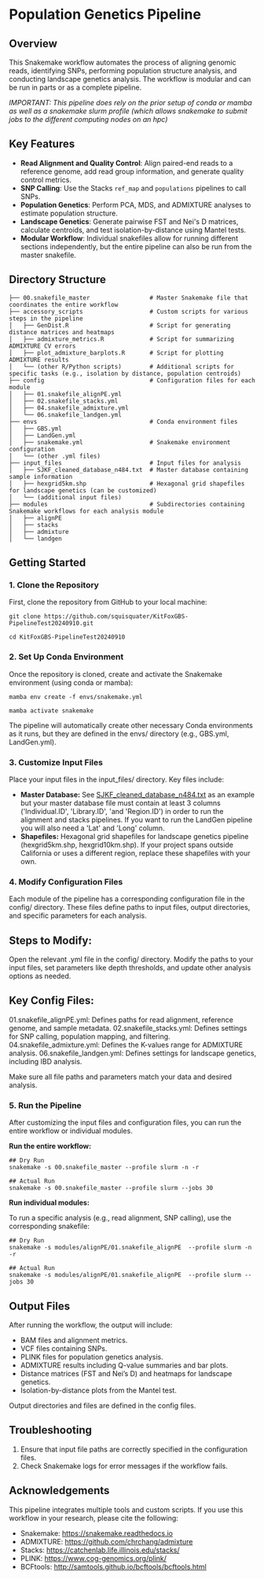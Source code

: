 # Population Genetics Pipeline

## Overview

This Snakemake workflow automates the process of aligning genomic reads, identifying SNPs, performing population structure analysis, and conducting landscape genetics analysis. The workflow is modular and can be run in parts or as a complete pipeline.

*IMPORTANT: This pipeline does rely on the prior setup of conda or mamba as well as a snakemake slurm profile (which allows snakemake to submit jobs to the different computing nodes on an hpc)*

## Key Features

- **Read Alignment and Quality Control**: Align paired-end reads to a reference genome, add read group information, and generate quality control metrics.
- **SNP Calling**: Use the Stacks `ref_map` and `populations` pipelines to call SNPs.
- **Population Genetics**: Perform PCA, MDS, and ADMIXTURE analyses to estimate population structure.
- **Landscape Genetics**: Generate pairwise FST and Nei's D matrices, calculate centroids, and test isolation-by-distance using Mantel tests.
- **Modular Workflow**: Individual snakefiles allow for running different sections independently, but the entire pipeline can also be run from the master snakefile.

## Directory Structure

```plaintext
├── 00.snakefile_master                 # Master Snakemake file that coordinates the entire workflow
├── accessory_scripts                   # Custom scripts for various steps in the pipeline
│   ├── GenDist.R                       # Script for generating distance matrices and heatmaps
│   ├── admixture_metrics.R             # Script for summarizing ADMIXTURE CV errors
│   ├── plot_admixture_barplots.R       # Script for plotting ADMIXTURE results
│   └── (other R/Python scripts)        # Additional scripts for specific tasks (e.g., isolation by distance, population centroids)
├── config                              # Configuration files for each module
│   ├── 01.snakefile_alignPE.yml
│   ├── 02.snakefile_stacks.yml
│   ├── 04.snakefile_admixture.yml
│   └── 06.snakefile_landgen.yml
├── envs                                # Conda environment files
│   ├── GBS.yml
│   ├── LandGen.yml
│   ├── snakemake.yml                   # Snakemake environment configuration
│   └── (other .yml files)
├── input_files                         # Input files for analysis
│   ├── SJKF_cleaned_database_n484.txt  # Master database containing sample information
│   ├── hexgrid5km.shp                  # Hexagonal grid shapefiles for landscape genetics (can be customized)
│   └── (additional input files)
├── modules                             # Subdirectories containing Snakemake workflows for each analysis module
│   ├── alignPE
│   ├── stacks
│   ├── admixture
│   └── landgen
```
## Getting Started

### 1. Clone the Repository

First, clone the repository from GitHub to your local machine:
```
git clone https://github.com/squisquater/KitFoxGBS-PipelineTest20240910.git

cd KitFoxGBS-PipelineTest20240910
```

### 2. Set Up Conda Environment

Once the repository is cloned, create and activate the Snakemake environment (using conda or mamba):
```
mamba env create -f envs/snakemake.yml

mamba activate snakemake
```
The pipeline will automatically create other necessary Conda environments as it runs, but they are defined in the envs/ directory (e.g., GBS.yml, LandGen.yml).

### 3. Customize Input Files

Place your input files in the input_files/ directory. Key files include:

- **Master Database:** See [SJKF_cleaned_database_n484.txt]() as an example but your master database file must contain at least 3 columns ('Individual.ID', 'Library.ID', 'and 'Region.ID') in order to run the alignment and stacks pipelines. If you want to run the LandGen pipeline you will also need a 'Lat' and 'Long' column. 
- **Shapefiles:** Hexagonal grid shapefiles for landscape genetics pipeline (hexgrid5km.shp, hexgrid10km.shp). If your project spans outside California or uses a different region, replace these shapefiles with your own.

### 4. Modify Configuration Files

Each module of the pipeline has a corresponding configuration file in the config/ directory. These files define paths to input files, output directories, and specific parameters for each analysis.

## Steps to Modify:

Open the relevant .yml file in the config/ directory.
Modify the paths to your input files, set parameters like depth thresholds, and update other analysis options as needed.

## Key Config Files:

01.snakefile_alignPE.yml: Defines paths for read alignment, reference genome, and sample metadata.
02.snakefile_stacks.yml: Defines settings for SNP calling, population mapping, and filtering.
04.snakefile_admixture.yml: Defines the K-values range for ADMIXTURE analysis.
06.snakefile_landgen.yml: Defines settings for landscape genetics, including IBD analysis.


Make sure all file paths and parameters match your data and desired analysis.

### 5. Run the Pipeline

After customizing the input files and configuration files, you can run the entire workflow or individual modules.

**Run the entire workflow:**

```
## Dry Run
snakemake -s 00.snakefile_master --profile slurm -n -r 

## Actual Run
snakemake -s 00.snakefile_master --profile slurm --jobs 30
```

**Run individual modules:**

To run a specific analysis (e.g., read alignment, SNP calling), use the corresponding snakefile:

```
## Dry Run
snakemake -s modules/alignPE/01.snakefile_alignPE  --profile slurm -n -r

## Actual Run
snakemake -s modules/alignPE/01.snakefile_alignPE  --profile slurm --jobs 30
```
## Output Files

After running the workflow, the output will include:

- BAM files and alignment metrics.
- VCF files containing SNPs.
- PLINK files for population genetics analysis.
- ADMIXTURE results including Q-value summaries and bar plots.
- Distance matrices (FST and Nei’s D) and heatmaps for landscape genetics.
- Isolation-by-distance plots from the Mantel test.

Output directories and files are defined in the config files.

## Troubleshooting

1. Ensure that input file paths are correctly specified in the configuration files.
2. Check Snakemake logs for error messages if the workflow fails.

## Acknowledgements

This pipeline integrates multiple tools and custom scripts. If you use this workflow in your research, please cite the following:

- Snakemake: https://snakemake.readthedocs.io
- ADMIXTURE: https://github.com/chrchang/admixture
- Stacks: https://catchenlab.life.illinois.edu/stacks/
- PLINK: https://www.cog-genomics.org/plink/
- BCFtools: http://samtools.github.io/bcftools/bcftools.html
